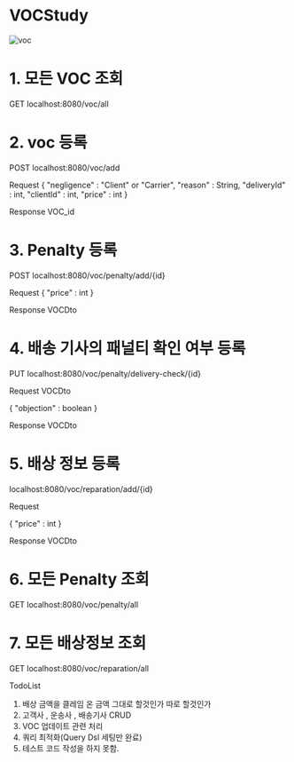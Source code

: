 # VOCStudy
![voc](https://user-images.githubusercontent.com/74821906/189686547-29f2a492-5900-48ec-8043-ae4fa534436d.png)

<h1>1. 모든 VOC 조회</h1>
GET
localhost:8080/voc/all

<h1>2. voc 등록</h1>
POST
localhost:8080/voc/add

Request
{
    "negligence" : "Client" or "Carrier",
    "reason" : String,
    "deliveryId" : int,
    "clientId" : int,
    "price" : int
}

Response VOC_id

<h1>3. Penalty 등록</h1>
POST
localhost:8080/voc/penalty/add/{id}

Request
{
    "price" : int
}

Response VOCDto

<h1>4. 배송 기사의 패널티 확인 여부 등록</h1>
PUT
localhost:8080/voc/penalty/delivery-check/{id}

Request VOCDto

{
    "objection" : boolean
}

Response VOCDto

<h1>5. 배상 정보 등록</h1>

localhost:8080/voc/reparation/add/{id}

Request

{
    "price" : int
}

Response VOCDto

<h1>6. 모든 Penalty 조회</h1>
GET
localhost:8080/voc/penalty/all

<h1>7. 모든 배상정보 조회</h1>
GET
localhost:8080/voc/reparation/all


TodoList
1. 배상 금액을 클레임 온 금액 그대로 할것인가 따로 할것인가
2. 고객사 , 운송사 , 배송기사 CRUD
3. VOC 업데이트 관련 처리
4. 쿼리 최적화(Query Dsl 세팅만 완료)
5. 테스트 코드 작성을 하지 못함.

